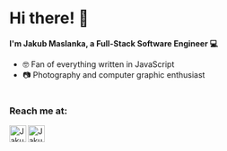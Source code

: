 # Hi there! 👋

**I'm Jakub Maslanka, a Full-Stack Software Engineer 💻**

- 🤓 Fan of everything written in JavaScript
- 📷 Photography and computer graphic enthusiast
<br/><br/>
### Reach me at:

<a href="https://www.linkedin.com/in/jakub-ma%C5%9Blanka-29b2001a6/">
  <img align="left" width="30px" src="https://cdn.jsdelivr.net/npm/simple-icons@v3/icons/linkedin.svg" alt="Jakub's Linkedin" />
</a>
<a href="mailto:jakub.maslanka99@gmail.com">
  <img align="left" width="30px" src="https://cdn.jsdelivr.net/npm/simple-icons@3.3.0/icons/gmail.svg" alt="Jakub's Mail" />
</a>
<br/><br/>
